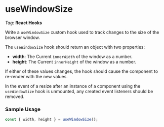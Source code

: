 # useWindowSize

_Tag_: **React Hooks**

Write a `useWindowSize` custom hook used to track changes to the size of the browser window.

The `useWindowSize` hook should return an object with two properties:

- **width**: The Current `innerWidth` of the window as a number.
- **height**: The Current `innerHeight` of the window as a number.

If either of these values changes, the hook should cause the component to re-render with the new values.

In the event of a resize after an instance of a component using the `useWindowSize` hook is unmounted, any created event listeners should be removed.

### Sample Usage

```jsx
const { width, height } = useWindowSize();
```
